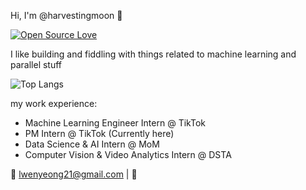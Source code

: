  Hi, I'm @harvestingmoon 👋
 
[![Open Source Love](https://badges.frapsoft.com/os/v3/open-source.png?v=103)](https://github.com/ellerbrock/open-source-badges/)

I like building and fiddling with things related to machine learning and parallel stuff

![Top Langs](https://github-readme-stats.vercel.app/api/top-langs/?username=harvestingmoon&layout=compact&hide=jupyter%20notebook&theme=onedark)

my work experience:

* Machine Learning Engineer Intern @ TikTok
* PM Intern @ TikTok (Currently here)
* Data Science & AI Intern @ MoM
* Computer Vision & Video Analytics Intern @ DSTA



📧 [lwenyeong21@gmail.com](mailto:lwenyeong21@gmail.com) | 💼 

